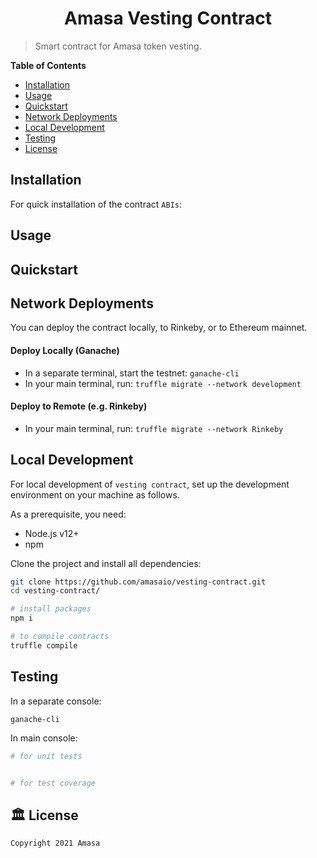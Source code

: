 <h1 align="center">Amasa Vesting Contract</h1>

> Smart contract for Amasa token vesting. 

**Table of Contents**

- [Installation](#-installation)
- [Usage](#-usage)
- [Quickstart](#-quickstart)
- [Network Deployments](#-network-deployments)
- [Local Development](#-local-development)
- [Testing](#-testing)
- [License](#-license)

## Installation

For quick installation of the contract `ABIs`:

## Usage


## Quickstart


## Network Deployments

You can deploy the contract locally, to Rinkeby, or to Ethereum mainnet.

#### Deploy Locally (Ganache)

* In a separate terminal, start the testnet: `ganache-cli`
* In your main terminal, run: `truffle migrate --network development`

#### Deploy to Remote (e.g. Rinkeby)

* In your main terminal, run: `truffle migrate --network Rinkeby`


## Local Development

For local development of `vesting contract`, set up the development environment on your machine as follows.

As a prerequisite, you need:

- Node.js v12+
- npm

Clone the project and install all dependencies:

```bash
git clone https://github.com/amasaio/vesting-contract.git
cd vesting-contract/

# install packages
npm i

# to compile contracts
truffle compile
```

## Testing

In a separate console:
```console
ganache-cli
```

In main console:
```bash
# for unit tests


# for test coverage

```

## 🏛 License

```
Copyright 2021 Amasa

```

